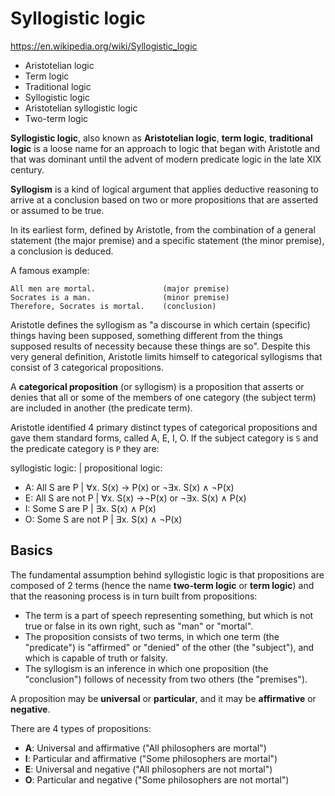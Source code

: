 # Syllogistic logic

https://en.wikipedia.org/wiki/Syllogistic_logic

- Aristotelian logic
- Term logic
- Traditional logic
- Syllogistic logic
- Aristotelian syllogistic logic
- Two-term logic



**Syllogistic logic**, also known as **Aristotelian logic**, **term logic**, **traditional logic** is a loose name for an approach to logic that began with Aristotle and that was dominant until the advent of modern predicate logic in the late XIX century.

**Syllogism** is a kind of logical argument that applies deductive reasoning to arrive at a conclusion based on two or more propositions that are asserted or assumed to be true.

In its earliest form, defined by Aristotle, from the combination of a general statement (the major premise) and a specific statement (the minor premise), a conclusion is deduced.

A famous example:
```
All men are mortal.               (major premise)
Socrates is a man.                (minor premise)
Therefore, Socrates is mortal.    (conclusion)
```

Aristotle defines the syllogism as "a discourse in which certain (specific) things having been supposed, something different from the things supposed results of necessity because these things are so". Despite this very general definition, Aristotle limits himself to categorical syllogisms that consist of 3 categorical propositions.

A **categorical proposition** (or syllogism) is a proposition that asserts or denies that all or some of the members of one category (the subject term) are included in another (the predicate term).

Aristotle identified 4 primary distinct types of categorical propositions and gave them standard forms, called A, E, I, O. If the subject category is `S` and the predicate category is `P` they are:

syllogistic logic:    |  propositional logic:
- A: All  S are     P |  ∀x. S(x) -> P(x) or ¬∃x. S(x) ∧ ¬P(x)
- E: All  S are not P |  ∀x. S(x) ->¬P(x) or ¬∃x. S(x) ∧  P(x)
- I: Some S are     P |  ∃x. S(x) ∧  P(x)
- O: Some S are not P |  ∃x. S(x) ∧ ¬P(x)


## Basics
The fundamental assumption behind syllogistic logic is that propositions are composed of 2 terms (hence the name **two-term logic** or **term logic**) and that the reasoning process is in turn built from propositions:
- The term is a part of speech representing something, but which is not true or false in its own right, such as "man" or "mortal".
- The proposition consists of two terms, in which one term (the "predicate") is "affirmed" or "denied" of the other (the "subject"), and which is capable of truth or falsity.
- The syllogism is an inference in which one proposition (the "conclusion") follows of necessity from two others (the "premises").

A proposition may be **universal** or **particular**, and it may be **affirmative** or **negative**.

There are 4 types of propositions:
- **A**: Universal and affirmative ("All philosophers are mortal")
- **I**: Particular and affirmative ("Some philosophers are mortal")
- **E**: Universal and negative ("All philosophers are not mortal")
- **O**: Particular and negative ("Some philosophers are not mortal")
